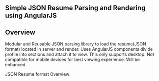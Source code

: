 ## Simple JSON Resume Parsing and Rendering using AngularJS

## Overview

Modular and Reusable JSON parsing library to load the resume(JSON format) located in server and render.
Uses AngularJS components divide profile into sections and attach it to view. This only supports desktop. Not compatible for mobile devices for best viewing experience. Will be enhanced.

JSON Resume format Overview:





